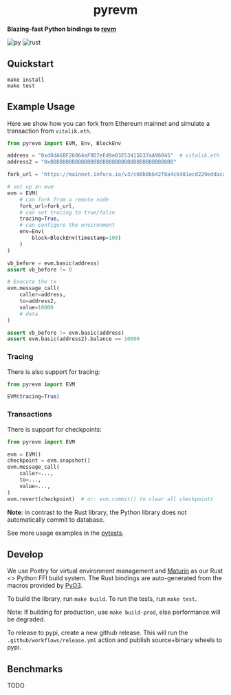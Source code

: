 # <h1 align="center"> pyrevm </h1>

**Blazing-fast Python bindings to [revm](https://github.com/bluealloy/revm/)**

![py](https://github.com/gakonst/pyrevm/workflows/py/badge.svg)
![rust](https://github.com/gakonst/pyrevm/workflows/rust/badge.svg)

## Quickstart

```
make install
make test
```

## Example Usage

Here we show how you can fork from Ethereum mainnet and simulate
a transaction from `vitalik.eth`.

```python
from pyrevm import EVM, Env, BlockEnv

address = "0xd8dA6BF26964aF9D7eEd9e03E53415D37aA96045"  # vitalik.eth
address2 = "0xBBBBBBBBBBBBBBBBBBBBBBBBBBBBBBBBBBBBBBBB"

fork_url = "https://mainnet.infura.io/v3/c60b0bb42f8a4c6481ecd229eddaca27"

# set up an evm
evm = EVM(
    # can fork from a remote node
    fork_url=fork_url,
    # can set tracing to true/false
    tracing=True,
    # can configure the environment
    env=Env(
        block=BlockEnv(timestamp=100)
    )
)

vb_before = evm.basic(address)
assert vb_before != 0

# Execute the tx
evm.message_call(
    caller=address,
    to=address2,
    value=10000
    # data
)

assert vb_before != evm.basic(address)
assert evm.basic(address2).balance == 10000
```

### Tracing
There is also support for tracing:
```python
from pyrevm import EVM

EVM(tracing=True)
```

### Transactions

There is support for checkpoints:

```python
from pyrevm import EVM

evm = EVM()
checkpoint = evm.snapshot()
evm.message_call(
    caller=...,
    to=...,
    value=...,
)
evm.revert(checkpoint)  # or: evm.commit() to clear all checkpoints
```

**Note**: in contrast to the Rust library, the Python library does not automatically commit to database.

See more usage examples in the [pytests](./pytest/test.py).

## Develop

We use Poetry for virtual environment management and [Maturin](https://github.com/PyO3/maturin) as our Rust <> Python FFI build system. The Rust bindings are auto-generated from the macros provided by [PyO3](https://pyo3.rs/v0.17.1/).

To build the library, run `make build`. To run the tests, run `make test`.

Note: If building for production, use `make build-prod`, else performance will be degraded.

To release to pypi, create a new github release. This will run the `.github/workflows/release.yml` action and publish source+binary wheels to pypi.

## Benchmarks

TODO
